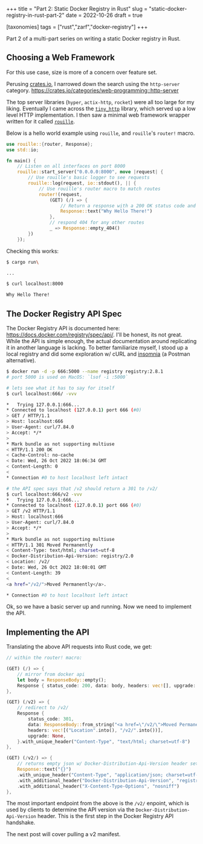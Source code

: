 +++
title = "Part 2: Static Docker Registry in Rust"
slug = "static-docker-registry-in-rust-part-2"
date = 2022-10-26
draft = true

[taxonomies]
tags = ["rust","zarf","docker-registry"]
+++

Part 2 of a multi-part series on writing a static Docker registry in Rust.

<!-- more -->

## Choosing a Web Framework

For this use case, size is more of a concern over feature set.

Perusing [crates.io](https://crates.io), I narrowed down the search using the `http-server` category. <https://crates.io/categories/web-programming::http-server>

The top server libraries (`hyper`, `actix-http`, `rocket`) were all too large for my liking. Eventually I came across the [`tiny_http`](https://crates.io/crates/tiny_http) library, which served up a low level HTTP implementation. I then saw a minimal web framework wrapper written for it called [`rouille`](https://crates.io/crates/rouille).

Below is a hello world example using `rouille`, and `rouille`'s `router!` macro.

```rust
use rouille::{router, Response};
use std::io;

fn main() {
    // Listen on all interfaces on port 8000
    rouille::start_server("0.0.0.0:8000", move |request| {
        // Use rouille's basic logger to see requests
        rouille::log(request, io::stdout(), || {
            // Use rouille's router macro to match routes
            router!(request,
                (GET) (/) => {
                    // Return a response with a 200 OK status code and given text
                    Response::text("Why Hello There!")
                },
                // respond 404 for any other routes
                _ => Response::empty_404()
        })
    });
```

Checking this works:

```bash
$ cargo run\

...

$ curl localhost:8000

Why Hello There!
```

## The Docker Registry API Spec

The Docker Registry API is documented here: <https://docs.docker.com/registry/spec/api/>. I'll be honest, its not great. While the API is simple enough, the actual documentation around replicating it in another language is lacking.  To better familiarize myself, I stood up a local registry and did some exploration w/ cURL and [insomnia](https://insomnia.rest/) (a Postman alternative).

```bash
$ docker run -d -p 666:5000 --name registry registry:2.8.1
# port 5000 is used on MacOS: `lsof -i :5000`

# lets see what it has to say for itself
$ curl localhost:666/ -vvv

*   Trying 127.0.0.1:666...
* Connected to localhost (127.0.0.1) port 666 (#0)
> GET / HTTP/1.1
> Host: localhost:666
> User-Agent: curl/7.84.0
> Accept: */*
> 
* Mark bundle as not supporting multiuse
< HTTP/1.1 200 OK
< Cache-Control: no-cache
< Date: Wed, 26 Oct 2022 18:06:34 GMT
< Content-Length: 0
< 
* Connection #0 to host localhost left intact

# the API spec says that /v2 should return a 301 to /v2/
$ curl localhost:666/v2 -vvv
*   Trying 127.0.0.1:666...
* Connected to localhost (127.0.0.1) port 666 (#0)
> GET /v2 HTTP/1.1
> Host: localhost:666
> User-Agent: curl/7.84.0
> Accept: */*
> 
* Mark bundle as not supporting multiuse
< HTTP/1.1 301 Moved Permanently
< Content-Type: text/html; charset=utf-8
< Docker-Distribution-Api-Version: registry/2.0
< Location: /v2/
< Date: Wed, 26 Oct 2022 18:08:01 GMT
< Content-Length: 39
< 
<a href="/v2/">Moved Permanently</a>.

* Connection #0 to host localhost left intact
```

Ok, so we have a basic server up and running. Now we need to implement the API.

## Implementing the API

Translating the above API requests into Rust code, we get:

```rust
// within the router! macro:

(GET) (/) => {
    // mirror from docker api
    let body = ResponseBody::empty();
    Response { status_code: 200, data: body, headers: vec![], upgrade: None }.with_additional_header("Cache-Control", "no-cache")
},

(GET) (/v2) => {
    // redirect to /v2/
    Response {
        status_code: 301,
        data: ResponseBody::from_string("<a href=\"/v2/\">Moved Permanently</a>.\n"),
        headers: vec![("Location".into(), "/v2/".into())],
        upgrade: None,
    }.with_unique_header("Content-Type", "text/html; charset=utf-8")
},

(GET) (/v2/) => {
    // returns empty json w/ Docker-Distribution-Api-Version header set
    Response::text("{}")
    .with_unique_header("Content-Type", "application/json; charset=utf-8")
    .with_additional_header("Docker-Distribution-Api-Version", "registry/2.0")
    .with_additional_header("X-Content-Type-Options", "nosniff")
},
```

The most important endpoint from the above is the `/v2/` enpoint, which is used by clients to determine the API version via the `Docker-Distribution-Api-Version` header. This is the first step in the Docker Registry API handshake.

The next post will cover pulling a v2 manifest.
